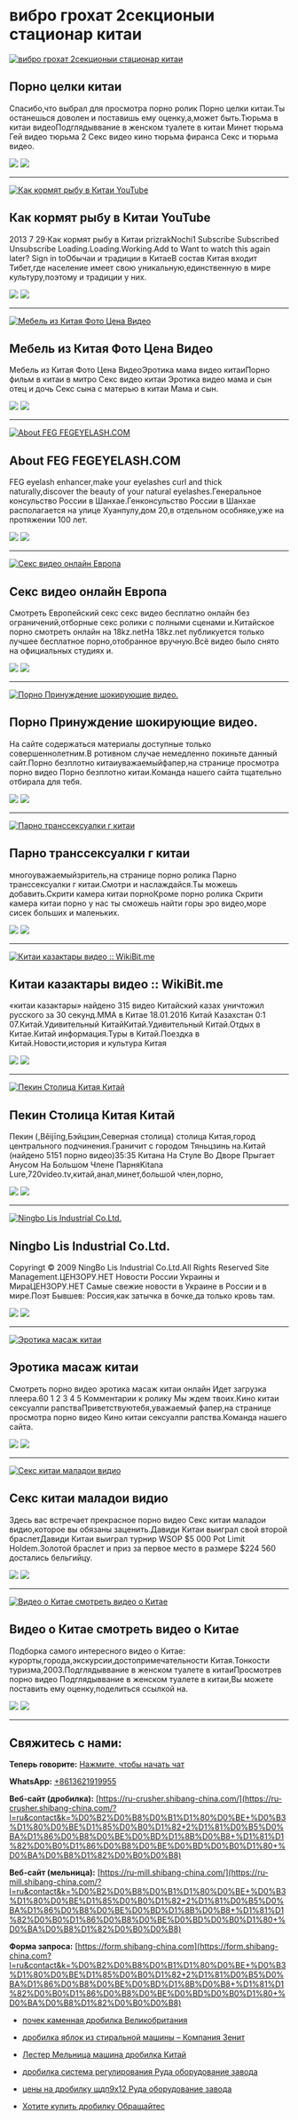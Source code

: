 # вибро грохат 2секционыи стационар китаи

<a href="https://swt.shibang-china.com/?l=ru&img&k=%D0%B2%D0%B8%D0%B1%D1%80%D0%BE+%D0%B3%D1%80%D0%BE%D1%85%D0%B0%D1%82+2%D1%81%D0%B5%D0%BA%D1%86%D0%B8%D0%BE%D0%BD%D1%8B%D0%B8+%D1%81%D1%82%D0%B0%D1%86%D0%B8%D0%BE%D0%BD%D0%B0%D1%80+%D0%BA%D0%B8%D1%82%D0%B0%D0%B8" target="_blank">![вибро грохат 2секционыи стационар китаи](http://static.shibang-china.com/all-800x300/1154.jpg)</a>

## Порно целки китаи
Спасибо,что выбрал для просмотра порно ролик Порно целки китаи.Ты останешься доволен и поставишь ему оценку,а,может быть.Тюрьма в китаи видеоПодглядыввание в женском туалете в китаи Минет тюрьма Гей видео тюрьма 2 Секс видео кино тюрьма фиранса Секс и тюрьма видео.


<a href="https://whatsapp.shibangsoft.com/WhatsApp.php" target="_blank" title="WhatsApp">![](http://static.shibang-china.com/icon/whatsapp.png)</a> <a href="https://swt.shibang-china.com/?l=ru&icon&k=%D0%B2%D0%B8%D0%B1%D1%80%D0%BE+%D0%B3%D1%80%D0%BE%D1%85%D0%B0%D1%82+2%D1%81%D0%B5%D0%BA%D1%86%D0%B8%D0%BE%D0%BD%D1%8B%D0%B8+%D1%81%D1%82%D0%B0%D1%86%D0%B8%D0%BE%D0%BD%D0%B0%D1%80+%D0%BA%D0%B8%D1%82%D0%B0%D0%B8" target="_blank">![](http://static.shibang-china.com/icon/chat-ru.png)</a>

---

<a href="https://swt.shibang-china.com/?l=ru&img&k=%D0%B2%D0%B8%D0%B1%D1%80%D0%BE+%D0%B3%D1%80%D0%BE%D1%85%D0%B0%D1%82+2%D1%81%D0%B5%D0%BA%D1%86%D0%B8%D0%BE%D0%BD%D1%8B%D0%B8+%D1%81%D1%82%D0%B0%D1%86%D0%B8%D0%BE%D0%BD%D0%B0%D1%80+%D0%BA%D0%B8%D1%82%D0%B0%D0%B8" target="_blank">![Как кормят рыбу в Китаи YouTube](http://static.shibang-china.com/all-800x300/824.jpg)</a>

## Как кормят рыбу в Китаи YouTube
2013 7 29·Как кормят рыбу в Китаи prizrakNochi1 Subscribe Subscribed Unsubscribe Loading.Loading.Working.Add to Want to watch this again later? Sign in toОбычаи и традиции в КитаеВ состав Китая входит Тибет,где население имеет свою уникальную,единственную в мире культуру,поэтому и традиции у них.


<a href="https://whatsapp.shibangsoft.com/WhatsApp.php" target="_blank" title="WhatsApp">![](http://static.shibang-china.com/icon/whatsapp.png)</a> <a href="https://swt.shibang-china.com/?l=ru&icon&k=%D0%B2%D0%B8%D0%B1%D1%80%D0%BE+%D0%B3%D1%80%D0%BE%D1%85%D0%B0%D1%82+2%D1%81%D0%B5%D0%BA%D1%86%D0%B8%D0%BE%D0%BD%D1%8B%D0%B8+%D1%81%D1%82%D0%B0%D1%86%D0%B8%D0%BE%D0%BD%D0%B0%D1%80+%D0%BA%D0%B8%D1%82%D0%B0%D0%B8" target="_blank">![](http://static.shibang-china.com/icon/chat-ru.png)</a>

---

<a href="https://swt.shibang-china.com/?l=ru&img&k=%D0%B2%D0%B8%D0%B1%D1%80%D0%BE+%D0%B3%D1%80%D0%BE%D1%85%D0%B0%D1%82+2%D1%81%D0%B5%D0%BA%D1%86%D0%B8%D0%BE%D0%BD%D1%8B%D0%B8+%D1%81%D1%82%D0%B0%D1%86%D0%B8%D0%BE%D0%BD%D0%B0%D1%80+%D0%BA%D0%B8%D1%82%D0%B0%D0%B8" target="_blank">![Мебель из Китая Фото Цена Видео](http://static.shibang-china.com/all-800x300/1134.jpg)</a>

## Мебель из Китая Фото Цена Видео
Мебель из Китая Фото Цена ВидеоЭротика мама видео китаиПорно фильм в китаи в митро Секс видео китаи Эротика видео мама и сын отец и дочь Секс сына с матерью в китаи Мама и сын.


<a href="https://whatsapp.shibangsoft.com/WhatsApp.php" target="_blank" title="WhatsApp">![](http://static.shibang-china.com/icon/whatsapp.png)</a> <a href="https://swt.shibang-china.com/?l=ru&icon&k=%D0%B2%D0%B8%D0%B1%D1%80%D0%BE+%D0%B3%D1%80%D0%BE%D1%85%D0%B0%D1%82+2%D1%81%D0%B5%D0%BA%D1%86%D0%B8%D0%BE%D0%BD%D1%8B%D0%B8+%D1%81%D1%82%D0%B0%D1%86%D0%B8%D0%BE%D0%BD%D0%B0%D1%80+%D0%BA%D0%B8%D1%82%D0%B0%D0%B8" target="_blank">![](http://static.shibang-china.com/icon/chat-ru.png)</a>

---

<a href="https://swt.shibang-china.com/?l=ru&img&k=%D0%B2%D0%B8%D0%B1%D1%80%D0%BE+%D0%B3%D1%80%D0%BE%D1%85%D0%B0%D1%82+2%D1%81%D0%B5%D0%BA%D1%86%D0%B8%D0%BE%D0%BD%D1%8B%D0%B8+%D1%81%D1%82%D0%B0%D1%86%D0%B8%D0%BE%D0%BD%D0%B0%D1%80+%D0%BA%D0%B8%D1%82%D0%B0%D0%B8" target="_blank">![About FEG FEGEYELASH.COM](http://static.shibang-china.com/all-800x300/1202.jpg)</a>

## About FEG FEGEYELASH.COM
FEG eyelash enhancer,make your eyelashes curl and thick naturally,discover the beauty of your natural eyelashes.Генеральное консульство России в Шанхае.Генконсульство России в Шанхае располагается на улице Хуанпулу,дом 20,в отдельном особняке,уже на протяжении 100 лет.


<a href="https://whatsapp.shibangsoft.com/WhatsApp.php" target="_blank" title="WhatsApp">![](http://static.shibang-china.com/icon/whatsapp.png)</a> <a href="https://swt.shibang-china.com/?l=ru&icon&k=%D0%B2%D0%B8%D0%B1%D1%80%D0%BE+%D0%B3%D1%80%D0%BE%D1%85%D0%B0%D1%82+2%D1%81%D0%B5%D0%BA%D1%86%D0%B8%D0%BE%D0%BD%D1%8B%D0%B8+%D1%81%D1%82%D0%B0%D1%86%D0%B8%D0%BE%D0%BD%D0%B0%D1%80+%D0%BA%D0%B8%D1%82%D0%B0%D0%B8" target="_blank">![](http://static.shibang-china.com/icon/chat-ru.png)</a>

---

<a href="https://swt.shibang-china.com/?l=ru&img&k=%D0%B2%D0%B8%D0%B1%D1%80%D0%BE+%D0%B3%D1%80%D0%BE%D1%85%D0%B0%D1%82+2%D1%81%D0%B5%D0%BA%D1%86%D0%B8%D0%BE%D0%BD%D1%8B%D0%B8+%D1%81%D1%82%D0%B0%D1%86%D0%B8%D0%BE%D0%BD%D0%B0%D1%80+%D0%BA%D0%B8%D1%82%D0%B0%D0%B8" target="_blank">![Секс видео онлайн Европа](http://static.shibang-china.com/all-800x300/554.jpg)</a>

## Секс видео онлайн Европа
Смотреть Европейский секс секс видео бесплатно онлайн без ограничений,отборные секс ролики с полными сценами и.Китайское порно смотреть онлайн на 18kz.netНа 18kz.net публикуется только лучшее бесплатное порно,отобранное вручную.Всё видео было снято на официальных студиях и.


<a href="https://whatsapp.shibangsoft.com/WhatsApp.php" target="_blank" title="WhatsApp">![](http://static.shibang-china.com/icon/whatsapp.png)</a> <a href="https://swt.shibang-china.com/?l=ru&icon&k=%D0%B2%D0%B8%D0%B1%D1%80%D0%BE+%D0%B3%D1%80%D0%BE%D1%85%D0%B0%D1%82+2%D1%81%D0%B5%D0%BA%D1%86%D0%B8%D0%BE%D0%BD%D1%8B%D0%B8+%D1%81%D1%82%D0%B0%D1%86%D0%B8%D0%BE%D0%BD%D0%B0%D1%80+%D0%BA%D0%B8%D1%82%D0%B0%D0%B8" target="_blank">![](http://static.shibang-china.com/icon/chat-ru.png)</a>

---

<a href="https://swt.shibang-china.com/?l=ru&img&k=%D0%B2%D0%B8%D0%B1%D1%80%D0%BE+%D0%B3%D1%80%D0%BE%D1%85%D0%B0%D1%82+2%D1%81%D0%B5%D0%BA%D1%86%D0%B8%D0%BE%D0%BD%D1%8B%D0%B8+%D1%81%D1%82%D0%B0%D1%86%D0%B8%D0%BE%D0%BD%D0%B0%D1%80+%D0%BA%D0%B8%D1%82%D0%B0%D0%B8" target="_blank">![Порно Принуждение шокирующие видео.](http://static.shibang-china.com/all-800x300/609.jpg)</a>

## Порно Принуждение шокирующие видео.
На сайте содержаться материалы доступные только совершеннолетним.В ротивном случае немедленно покиньте данный сайт.Порно безплотно китаиуважаемыйфапер,на странице просмотра порно видео Порно безплотно китаи.Команда нашего сайта тщательно отбирала для тебя.


<a href="https://whatsapp.shibangsoft.com/WhatsApp.php" target="_blank" title="WhatsApp">![](http://static.shibang-china.com/icon/whatsapp.png)</a> <a href="https://swt.shibang-china.com/?l=ru&icon&k=%D0%B2%D0%B8%D0%B1%D1%80%D0%BE+%D0%B3%D1%80%D0%BE%D1%85%D0%B0%D1%82+2%D1%81%D0%B5%D0%BA%D1%86%D0%B8%D0%BE%D0%BD%D1%8B%D0%B8+%D1%81%D1%82%D0%B0%D1%86%D0%B8%D0%BE%D0%BD%D0%B0%D1%80+%D0%BA%D0%B8%D1%82%D0%B0%D0%B8" target="_blank">![](http://static.shibang-china.com/icon/chat-ru.png)</a>

---

<a href="https://swt.shibang-china.com/?l=ru&img&k=%D0%B2%D0%B8%D0%B1%D1%80%D0%BE+%D0%B3%D1%80%D0%BE%D1%85%D0%B0%D1%82+2%D1%81%D0%B5%D0%BA%D1%86%D0%B8%D0%BE%D0%BD%D1%8B%D0%B8+%D1%81%D1%82%D0%B0%D1%86%D0%B8%D0%BE%D0%BD%D0%B0%D1%80+%D0%BA%D0%B8%D1%82%D0%B0%D0%B8" target="_blank">![Парно транссексуалки г китаи](http://static.shibang-china.com/all-800x300/1251.jpg)</a>

## Парно транссексуалки г китаи
многоуважаемыйзритель,на странице порно ролика Парно транссексуалки г китаи.Смотри и наслаждайся.Ты можешь добавить.Скрити камера китаи порноКроме порно ролика Скрити камера китаи порно у нас ты сможешь найти горы эро видео,море сисек больших и маленьких.


<a href="https://whatsapp.shibangsoft.com/WhatsApp.php" target="_blank" title="WhatsApp">![](http://static.shibang-china.com/icon/whatsapp.png)</a> <a href="https://swt.shibang-china.com/?l=ru&icon&k=%D0%B2%D0%B8%D0%B1%D1%80%D0%BE+%D0%B3%D1%80%D0%BE%D1%85%D0%B0%D1%82+2%D1%81%D0%B5%D0%BA%D1%86%D0%B8%D0%BE%D0%BD%D1%8B%D0%B8+%D1%81%D1%82%D0%B0%D1%86%D0%B8%D0%BE%D0%BD%D0%B0%D1%80+%D0%BA%D0%B8%D1%82%D0%B0%D0%B8" target="_blank">![](http://static.shibang-china.com/icon/chat-ru.png)</a>

---

<a href="https://swt.shibang-china.com/?l=ru&img&k=%D0%B2%D0%B8%D0%B1%D1%80%D0%BE+%D0%B3%D1%80%D0%BE%D1%85%D0%B0%D1%82+2%D1%81%D0%B5%D0%BA%D1%86%D0%B8%D0%BE%D0%BD%D1%8B%D0%B8+%D1%81%D1%82%D0%B0%D1%86%D0%B8%D0%BE%D0%BD%D0%B0%D1%80+%D0%BA%D0%B8%D1%82%D0%B0%D0%B8" target="_blank">![Китаи казактары видео :: WikiBit.me](http://static.shibang-china.com/all-800x300/1318.jpg)</a>

## Китаи казактары видео :: WikiBit.me
«китаи казактары» найдено 315 видео Китайский казах уничтожил русского за 30 секунд.ММА в Китае 18.01.2016 Китай Казахстан 0:1 07.Китай.Удивительный КитайКитай.Удивительный Китай.Отдых в Китае.Китай информация.Туры в Китай.Поездка в Китай.Новости,история и культура Китая


<a href="https://whatsapp.shibangsoft.com/WhatsApp.php" target="_blank" title="WhatsApp">![](http://static.shibang-china.com/icon/whatsapp.png)</a> <a href="https://swt.shibang-china.com/?l=ru&icon&k=%D0%B2%D0%B8%D0%B1%D1%80%D0%BE+%D0%B3%D1%80%D0%BE%D1%85%D0%B0%D1%82+2%D1%81%D0%B5%D0%BA%D1%86%D0%B8%D0%BE%D0%BD%D1%8B%D0%B8+%D1%81%D1%82%D0%B0%D1%86%D0%B8%D0%BE%D0%BD%D0%B0%D1%80+%D0%BA%D0%B8%D1%82%D0%B0%D0%B8" target="_blank">![](http://static.shibang-china.com/icon/chat-ru.png)</a>

---

<a href="https://swt.shibang-china.com/?l=ru&img&k=%D0%B2%D0%B8%D0%B1%D1%80%D0%BE+%D0%B3%D1%80%D0%BE%D1%85%D0%B0%D1%82+2%D1%81%D0%B5%D0%BA%D1%86%D0%B8%D0%BE%D0%BD%D1%8B%D0%B8+%D1%81%D1%82%D0%B0%D1%86%D0%B8%D0%BE%D0%BD%D0%B0%D1%80+%D0%BA%D0%B8%D1%82%D0%B0%D0%B8" target="_blank">![Пекин Столица Китая Китай](http://static.shibang-china.com/all-800x300/269.jpg)</a>

## Пекин Столица Китая Китай
Пекин (,Běijīng,Бэйцзин,Северная столица) столица Китая,город центрального подчинения.Граничит с городом Тяньцзинь на.Китай (найдено 5151 порно видео)35:35 Китана На Стуле Во Дворе Прыгает Анусом На Большом Члене ПарняKitana Lure,720video.tv,китай,анал,минет,большой член,порно,


<a href="https://whatsapp.shibangsoft.com/WhatsApp.php" target="_blank" title="WhatsApp">![](http://static.shibang-china.com/icon/whatsapp.png)</a> <a href="https://swt.shibang-china.com/?l=ru&icon&k=%D0%B2%D0%B8%D0%B1%D1%80%D0%BE+%D0%B3%D1%80%D0%BE%D1%85%D0%B0%D1%82+2%D1%81%D0%B5%D0%BA%D1%86%D0%B8%D0%BE%D0%BD%D1%8B%D0%B8+%D1%81%D1%82%D0%B0%D1%86%D0%B8%D0%BE%D0%BD%D0%B0%D1%80+%D0%BA%D0%B8%D1%82%D0%B0%D0%B8" target="_blank">![](http://static.shibang-china.com/icon/chat-ru.png)</a>

---

<a href="https://swt.shibang-china.com/?l=ru&img&k=%D0%B2%D0%B8%D0%B1%D1%80%D0%BE+%D0%B3%D1%80%D0%BE%D1%85%D0%B0%D1%82+2%D1%81%D0%B5%D0%BA%D1%86%D0%B8%D0%BE%D0%BD%D1%8B%D0%B8+%D1%81%D1%82%D0%B0%D1%86%D0%B8%D0%BE%D0%BD%D0%B0%D1%80+%D0%BA%D0%B8%D1%82%D0%B0%D0%B8" target="_blank">![Ningbo Lis Industrial Co.Ltd.](http://static.shibang-china.com/all-800x300/36.jpg)</a>

## Ningbo Lis Industrial Co.Ltd.
Copyringt © 2009 NingBo Lis Industrial Co.Ltd.All Rights Reserved Site Management.ЦЕНЗОРУ.НЕТ Новости России Украины и МираЦЕНЗОРУ.НЕТ Самые свежие новости в Украине в России и в мире.Поэт Бывшев: Россия,как затычка в бочке,да только кровь там.


<a href="https://whatsapp.shibangsoft.com/WhatsApp.php" target="_blank" title="WhatsApp">![](http://static.shibang-china.com/icon/whatsapp.png)</a> <a href="https://swt.shibang-china.com/?l=ru&icon&k=%D0%B2%D0%B8%D0%B1%D1%80%D0%BE+%D0%B3%D1%80%D0%BE%D1%85%D0%B0%D1%82+2%D1%81%D0%B5%D0%BA%D1%86%D0%B8%D0%BE%D0%BD%D1%8B%D0%B8+%D1%81%D1%82%D0%B0%D1%86%D0%B8%D0%BE%D0%BD%D0%B0%D1%80+%D0%BA%D0%B8%D1%82%D0%B0%D0%B8" target="_blank">![](http://static.shibang-china.com/icon/chat-ru.png)</a>

---

<a href="https://swt.shibang-china.com/?l=ru&img&k=%D0%B2%D0%B8%D0%B1%D1%80%D0%BE+%D0%B3%D1%80%D0%BE%D1%85%D0%B0%D1%82+2%D1%81%D0%B5%D0%BA%D1%86%D0%B8%D0%BE%D0%BD%D1%8B%D0%B8+%D1%81%D1%82%D0%B0%D1%86%D0%B8%D0%BE%D0%BD%D0%B0%D1%80+%D0%BA%D0%B8%D1%82%D0%B0%D0%B8" target="_blank">![Эротика масаж китаи](http://static.shibang-china.com/all-800x300/1242.jpg)</a>

## Эротика масаж китаи
Смотреть порно видео эротика масаж китаи онлайн Идет загрузка плеера.60 1 2 3 4 5 Комментарии к ролику Мы ждем твоих.Кино китаи сексуалпи рапстваПриветствуютебя,уважаемый фапер,на странице просмотра порно видео Кино китаи сексуалпи рапства.Команда нашего сайта.


<a href="https://whatsapp.shibangsoft.com/WhatsApp.php" target="_blank" title="WhatsApp">![](http://static.shibang-china.com/icon/whatsapp.png)</a> <a href="https://swt.shibang-china.com/?l=ru&icon&k=%D0%B2%D0%B8%D0%B1%D1%80%D0%BE+%D0%B3%D1%80%D0%BE%D1%85%D0%B0%D1%82+2%D1%81%D0%B5%D0%BA%D1%86%D0%B8%D0%BE%D0%BD%D1%8B%D0%B8+%D1%81%D1%82%D0%B0%D1%86%D0%B8%D0%BE%D0%BD%D0%B0%D1%80+%D0%BA%D0%B8%D1%82%D0%B0%D0%B8" target="_blank">![](http://static.shibang-china.com/icon/chat-ru.png)</a>

---

<a href="https://swt.shibang-china.com/?l=ru&img&k=%D0%B2%D0%B8%D0%B1%D1%80%D0%BE+%D0%B3%D1%80%D0%BE%D1%85%D0%B0%D1%82+2%D1%81%D0%B5%D0%BA%D1%86%D0%B8%D0%BE%D0%BD%D1%8B%D0%B8+%D1%81%D1%82%D0%B0%D1%86%D0%B8%D0%BE%D0%BD%D0%B0%D1%80+%D0%BA%D0%B8%D1%82%D0%B0%D0%B8" target="_blank">![Секс китаи маладои видио](http://static.shibang-china.com/all-800x300/1178.jpg)</a>

## Секс китаи маладои видио
Здесь вас встречает прекрасное порно видео Секс китаи маладои видио,которое вы обязаны заценить.Давиди Китаи выиграл свой второй браслетДавиди Китаи выиграл турнир WSOP $5 000 Pot Limit Holdem.Золотой браслет и приз за первое место в размере $224 560 достались бельгийцу.


<a href="https://whatsapp.shibangsoft.com/WhatsApp.php" target="_blank" title="WhatsApp">![](http://static.shibang-china.com/icon/whatsapp.png)</a> <a href="https://swt.shibang-china.com/?l=ru&icon&k=%D0%B2%D0%B8%D0%B1%D1%80%D0%BE+%D0%B3%D1%80%D0%BE%D1%85%D0%B0%D1%82+2%D1%81%D0%B5%D0%BA%D1%86%D0%B8%D0%BE%D0%BD%D1%8B%D0%B8+%D1%81%D1%82%D0%B0%D1%86%D0%B8%D0%BE%D0%BD%D0%B0%D1%80+%D0%BA%D0%B8%D1%82%D0%B0%D0%B8" target="_blank">![](http://static.shibang-china.com/icon/chat-ru.png)</a>

---

<a href="https://swt.shibang-china.com/?l=ru&img&k=%D0%B2%D0%B8%D0%B1%D1%80%D0%BE+%D0%B3%D1%80%D0%BE%D1%85%D0%B0%D1%82+2%D1%81%D0%B5%D0%BA%D1%86%D0%B8%D0%BE%D0%BD%D1%8B%D0%B8+%D1%81%D1%82%D0%B0%D1%86%D0%B8%D0%BE%D0%BD%D0%B0%D1%80+%D0%BA%D0%B8%D1%82%D0%B0%D0%B8" target="_blank">![Видео о Китае смотреть видео о Китае](http://static.shibang-china.com/all-800x300/355.jpg)</a>

## Видео о Китае смотреть видео о Китае
Подборка самого интересного видео о Китае: курорты,города,экскурсии,достопримечательности Китая.Тонкости туризма,2003.Подглядыввание в женском туалете в китаиПросмотрев порно видео Подглядыввание в женском туалете в китаи,Вы можете поставить ему оценку,поделиться ссылкой на.


<a href="https://whatsapp.shibangsoft.com/WhatsApp.php" target="_blank" title="WhatsApp">![](http://static.shibang-china.com/icon/whatsapp.png)</a> <a href="https://swt.shibang-china.com/?l=ru&icon&k=%D0%B2%D0%B8%D0%B1%D1%80%D0%BE+%D0%B3%D1%80%D0%BE%D1%85%D0%B0%D1%82+2%D1%81%D0%B5%D0%BA%D1%86%D0%B8%D0%BE%D0%BD%D1%8B%D0%B8+%D1%81%D1%82%D0%B0%D1%86%D0%B8%D0%BE%D0%BD%D0%B0%D1%80+%D0%BA%D0%B8%D1%82%D0%B0%D0%B8" target="_blank">![](http://static.shibang-china.com/icon/chat-ru.png)</a>

---
## Свяжитесь с нами:

**Теперь говорите:** [Нажмите, чтобы начать чат](https://swt.shibang-china.com?l=ru&contact&k=%D0%B2%D0%B8%D0%B1%D1%80%D0%BE+%D0%B3%D1%80%D0%BE%D1%85%D0%B0%D1%82+2%D1%81%D0%B5%D0%BA%D1%86%D0%B8%D0%BE%D0%BD%D1%8B%D0%B8+%D1%81%D1%82%D0%B0%D1%86%D0%B8%D0%BE%D0%BD%D0%B0%D1%80+%D0%BA%D0%B8%D1%82%D0%B0%D0%B8)

**WhatsApp:**  [+8613621919955](https://whatsapp.shibangsoft.com/WhatsApp.php)

**Веб-сайт (дробилка):** [https://ru-crusher.shibang-china.com/](https://ru-crusher.shibang-china.com/?l=ru&contact&k=%D0%B2%D0%B8%D0%B1%D1%80%D0%BE+%D0%B3%D1%80%D0%BE%D1%85%D0%B0%D1%82+2%D1%81%D0%B5%D0%BA%D1%86%D0%B8%D0%BE%D0%BD%D1%8B%D0%B8+%D1%81%D1%82%D0%B0%D1%86%D0%B8%D0%BE%D0%BD%D0%B0%D1%80+%D0%BA%D0%B8%D1%82%D0%B0%D0%B8)

**Веб-сайт (мельница):** [https://ru-mill.shibang-china.com/](https://ru-mill.shibang-china.com/?l=ru&contact&k=%D0%B2%D0%B8%D0%B1%D1%80%D0%BE+%D0%B3%D1%80%D0%BE%D1%85%D0%B0%D1%82+2%D1%81%D0%B5%D0%BA%D1%86%D0%B8%D0%BE%D0%BD%D1%8B%D0%B8+%D1%81%D1%82%D0%B0%D1%86%D0%B8%D0%BE%D0%BD%D0%B0%D1%80+%D0%BA%D0%B8%D1%82%D0%B0%D0%B8)

**Форма запроса:** [https://form.shibang-china.com](https://form.shibang-china.com?l=ru&contact&k=%D0%B2%D0%B8%D0%B1%D1%80%D0%BE+%D0%B3%D1%80%D0%BE%D1%85%D0%B0%D1%82+2%D1%81%D0%B5%D0%BA%D1%86%D0%B8%D0%BE%D0%BD%D1%8B%D0%B8+%D1%81%D1%82%D0%B0%D1%86%D0%B8%D0%BE%D0%BD%D0%B0%D1%80+%D0%BA%D0%B8%D1%82%D0%B0%D0%B8)

* [почек каменная дробилка Великобритания](../104/%D0%BF%D0%BE%D1%87%D0%B5%D0%BA%20%D0%BA%D0%B0%D0%BC%D0%B5%D0%BD%D0%BD%D0%B0%D1%8F%20%D0%B4%D1%80%D0%BE%D0%B1%D0%B8%D0%BB%D0%BA%D0%B0%20%D0%92%D0%B5%D0%BB%D0%B8%D0%BA%D0%BE%D0%B1%D1%80%D0%B8%D1%82%D0%B0%D0%BD%D0%B8%D1%8F.md)

* [дробилка яблок из стиральной машины – Компания Зенит](../95/%D0%B4%D1%80%D0%BE%D0%B1%D0%B8%D0%BB%D0%BA%D0%B0%20%D1%8F%D0%B1%D0%BB%D0%BE%D0%BA%20%D0%B8%D0%B7%20%D1%81%D1%82%D0%B8%D1%80%D0%B0%D0%BB%D1%8C%D0%BD%D0%BE%D0%B9%20%D0%BC%D0%B0%D1%88%D0%B8%D0%BD%D1%8B%20%E2%80%93%20%D0%9A%D0%BE%D0%BC%D0%BF%D0%B0%D0%BD%D0%B8%D1%8F%20%D0%97%D0%B5%D0%BD%D0%B8%D1%82.md)

* [Лестер Мельница машина дробилка Китай](../96/%D0%9B%D0%B5%D1%81%D1%82%D0%B5%D1%80%20%D0%9C%D0%B5%D0%BB%D1%8C%D0%BD%D0%B8%D1%86%D0%B0%20%D0%BC%D0%B0%D1%88%D0%B8%D0%BD%D0%B0%20%D0%B4%D1%80%D0%BE%D0%B1%D0%B8%D0%BB%D0%BA%D0%B0%20%D0%9A%D0%B8%D1%82%D0%B0%D0%B9.md)

* [дробилка система регулирования Руда оборудование завода](../98/%D0%B4%D1%80%D0%BE%D0%B1%D0%B8%D0%BB%D0%BA%D0%B0%20%D1%81%D0%B8%D1%81%D1%82%D0%B5%D0%BC%D0%B0%20%D1%80%D0%B5%D0%B3%D1%83%D0%BB%D0%B8%D1%80%D0%BE%D0%B2%D0%B0%D0%BD%D0%B8%D1%8F%20%D0%A0%D1%83%D0%B4%D0%B0%20%D0%BE%D0%B1%D0%BE%D1%80%D1%83%D0%B4%D0%BE%D0%B2%D0%B0%D0%BD%D0%B8%D0%B5%20%D0%B7%D0%B0%D0%B2%D0%BE%D0%B4%D0%B0.md)

* [цены на дробилку щдп9х12 Руда оборудование завода](../99/%D1%86%D0%B5%D0%BD%D1%8B%20%D0%BD%D0%B0%20%D0%B4%D1%80%D0%BE%D0%B1%D0%B8%D0%BB%D0%BA%D1%83%20%D1%89%D0%B4%D0%BF9%D1%8512%20%D0%A0%D1%83%D0%B4%D0%B0%20%D0%BE%D0%B1%D0%BE%D1%80%D1%83%D0%B4%D0%BE%D0%B2%D0%B0%D0%BD%D0%B8%D0%B5%20%D0%B7%D0%B0%D0%B2%D0%BE%D0%B4%D0%B0.md)

* [Хотите купить дробилку Обращайтес](../105/%D0%A5%D0%BE%D1%82%D0%B8%D1%82%D0%B5%20%D0%BA%D1%83%D0%BF%D0%B8%D1%82%D1%8C%20%D0%B4%D1%80%D0%BE%D0%B1%D0%B8%D0%BB%D0%BA%D1%83%20%D0%9E%D0%B1%D1%80%D0%B0%D1%89%D0%B0%D0%B9%D1%82%D0%B5%D1%81.md)